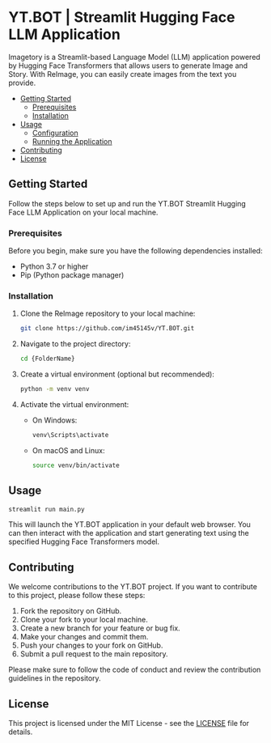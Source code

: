 # YT.BOT | Streamlit Hugging Face LLM Application

Imagetory is a Streamlit-based Language Model (LLM) application powered by Hugging Face Transformers that allows users to generate Image and Story. With ReImage, you can easily create images from the text you provide.

- [Getting Started](#getting-started)
  - [Prerequisites](#prerequisites)
  - [Installation](#installation)
- [Usage](#usage)
  - [Configuration](#configuration)
  - [Running the Application](#running-the-application)
- [Contributing](#contributing)
- [License](#license)

## Getting Started

Follow the steps below to set up and run the YT.BOT Streamlit Hugging Face LLM Application on your local machine.

### Prerequisites

Before you begin, make sure you have the following dependencies installed:

- Python 3.7 or higher
- Pip (Python package manager)

### Installation

1. Clone the ReImage repository to your local machine:

   ```bash
   git clone https://github.com/im45145v/YT.BOT.git
   ```

2. Navigate to the project directory:

   ```bash
   cd {FolderName}
   ```

3. Create a virtual environment (optional but recommended):

   ```bash
   python -m venv venv
   ```

4. Activate the virtual environment:

   - On Windows:

     ```bash
     venv\Scripts\activate
     ```

   - On macOS and Linux:

     ```bash
     source venv/bin/activate
     ```

## Usage

```bash
streamlit run main.py
```

This will launch the YT.BOT application in your default web browser. You can then interact with the application and start generating text using the specified Hugging Face Transformers model.

## Contributing

We welcome contributions to the YT.BOT project. If you want to contribute to this project, please follow these steps:

1. Fork the repository on GitHub.
2. Clone your fork to your local machine.
3. Create a new branch for your feature or bug fix.
4. Make your changes and commit them.
5. Push your changes to your fork on GitHub.
6. Submit a pull request to the main repository.

Please make sure to follow the code of conduct and review the contribution guidelines in the repository.

## License

This project is licensed under the MIT License - see the [LICENSE](LICENSE) file for details.

